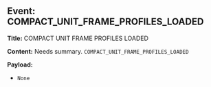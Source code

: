 ## Event: COMPACT_UNIT_FRAME_PROFILES_LOADED

**Title:** COMPACT UNIT FRAME PROFILES LOADED

**Content:**
Needs summary.
`COMPACT_UNIT_FRAME_PROFILES_LOADED`

**Payload:**
- `None`